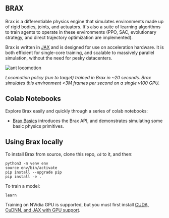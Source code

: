 # `BRAX`

Brax is a differentiable physics engine that simulates environments made up
of rigid bodies, joints, and actuators. It's also a suite of learning algorithms
to train agents to operate in these environments (PPO, SAC, evolutionary
strategy, and direct trajectory optimization are implemented).

Brax is written in [JAX](https://github.com/google/jax) and is designed for
use on acceleration hardware. It is both efficient for single-core training, and
scalable to massively parallel simulation, without the need for pesky
datacenters.

![ant locomotion](./docs/img/ant_loco.gif)

*Locomotion policy (run to target) trained in Brax in ~20 seconds. Brax
simulates this environment >3M frames per second on a single v100 GPU.*

## Colab Notebooks

Explore Brax easily and quickly through a series of colab notebooks:

* [Brax Basics](https://colab.research.google.com/github/google/brax/blob/main/notebooks/basics.ipynb) introduces the Brax API, and demonstrates simulating some basic physics primitives.

## Using Brax locally

To install Brax from source, clone this repo, `cd` to it, and then:

```
python3 -m venv env
source env/bin/activate
pip install --upgrade pip
pip install -e .
```

To train a model:

```
learn
```

Training on NVidia GPU is supported, but you must first install [CUDA, CuDNN,
and JAX with GPU support](https://github.com/google/jax#installation).
